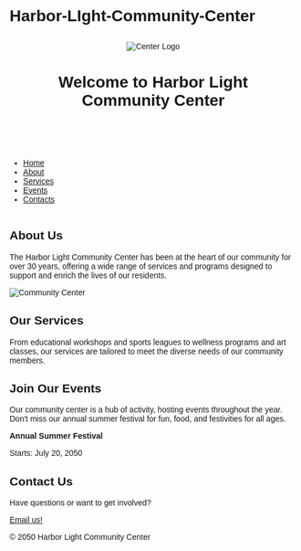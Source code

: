 # Harbor-LIght-Community-Center
<!DOCTYPE html> 
<html> 
<head> 
<title>Harbor Light Community Center</title>
  <style>
    body {
      font-family: Arial, sans-serif;
      }
    .center-and-space-content {
      text-align: center;
      padding: 10px;
      }
  </style>
</head> 
<body> 
<header class="center-and-space-content">
<img src="https://edube.org/uploads/media/default/0001/04/logo.jpg" alt="Center 
Logo"> 
<h1>Welcome to Harbor Light Community Center</h1>
</header> 
<nav>
  <ul>
    <li><a href="#home">Home</a></li>
    <li><a href="#about">About</a></li>
    <li><a href="#services">Services</a></li>
    <li><a href="#events">Events</a></li>
    <li><a href="#contacts">Contacts</a></li>
  </ul>
</nav> 
<div class="banner"> 
<img src="https://edube.org/uploads/media/default/0001/04/decorative-banner.jpg" 
alt="" aria-hidden="true">
</div> 
  <main>
<section id="about">
<h2>About Us</h2> 
<p>The Harbor Light Community Center has been at the heart of our community for over 
30 years, offering a wide range of services and programs designed to support and enrich the lives 
of our residents.</p> 
<p><img src="https://edube.org/uploads/media/default/0001/04/community-center.jpg" alt="Community Center"></p> 
</section> 
<section id="services">
<h2>Our Services</h2> 
<p>From educational workshops and sports leagues to wellness programs and art classes, 
our services are tailored to meet the diverse needs of our community members.</p> 
</section> 
<section id="events" itemscope itemtype="http://schema.org/Event">
<h2>Join Our Events</h2> 
<p>Our community center is a hub of activity, hosting events throughout the year. Don't 
miss our annual summer festival for fun, food, and festivities for all ages.</p>
  <p itemprop="description"><strong>Annual Summer Festival</strong></p>
  <time datetime="2050-07-20">Starts: July 20, 2050</time>
</section> 
  </main>
<footer id="contacts">
<h2>Contact Us</h2> 
<p>Have questions or want to get involved?</p> 
      <p><a href="mailto:info@harborlight.com">Email us!</a></p> 
  <p> © 2050 Harbor Light Community Center</p>
</footer> 
</body> 
</html>
